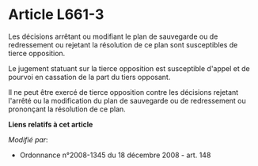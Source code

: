 # Article L661-3

Les décisions arrêtant ou modifiant le plan de sauvegarde ou de redressement ou rejetant la résolution de ce plan sont
susceptibles de tierce opposition. 

Le jugement statuant sur la tierce opposition est susceptible d'appel et de pourvoi en cassation de la part du tiers
opposant.

Il ne peut être exercé de tierce opposition contre les décisions rejetant l'arrêté ou la modification du plan de sauvegarde
ou de redressement ou prononçant la résolution de ce plan.

**Liens relatifs à cet article**

_Modifié par_:

  - Ordonnance n°2008-1345 du 18 décembre 2008 - art.  148
